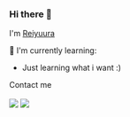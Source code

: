 ﻿### Hi there 👋

I'm [Reiyuura](https://reiyuura.me)


:page_with_curl: I'm currently learning:
- Just learning what i want :)


Contact me
<br><br>
[<img src="https://img.shields.io/badge/Telegram-%40Reiyuura-blue">](https://t.me/reiyuurach)
[<img src="https://img.shields.io/badge/Email-Reiyuura-orange">](mailto:me.reiyura@gmail.com)
